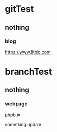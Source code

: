 # gitTest
## nothing
### blog
https://www.litblc.com
# branchTest
## nothing ##
### webpage
phpb.io

something update